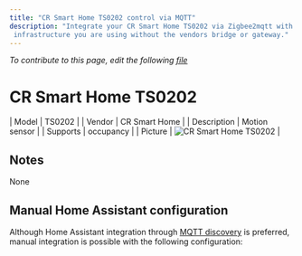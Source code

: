 ```yaml
---
title: "CR Smart Home TS0202 control via MQTT"
description: "Integrate your CR Smart Home TS0202 via Zigbee2mqtt with whatever smart home
 infrastructure you are using without the vendors bridge or gateway."
---
```


*To contribute to this page, edit the following
[file](https://github.com/Koenkk/zigbee2mqtt.io/blob/master/docs/devices/TS0202.md)*

# CR Smart Home TS0202

| Model | TS0202  |
| Vendor  | CR Smart Home  |
| Description | Motion sensor |
| Supports | occupancy |
| Picture | ![CR Smart Home TS0202](./assets/devices/TS0202.jpg) |

## Notes

None

## Manual Home Assistant configuration
Although Home Assistant integration through [MQTT discovery](../integration/home_assistant) is preferred,
manual integration is possible with the following configuration:
